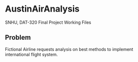 # AustinAirAnalysis
SNHU, DAT-320 Final Project Working Files 

## Problem
Fictional Airline requests analysis on best methods to implement international flight system.
